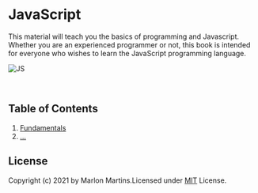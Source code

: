 # JavaScript
This material will teach you the basics of programming and Javascript. Whether you are an experienced programmer or not, this book is intended for everyone who wishes to learn the JavaScript programming language.

![JS][js-img]

[js-img]:https://niixer.com/wp-content/uploads/2020/11/javascript.png

<br>

## Table of Contents

  1. [Fundamentals](#https://github.com/mmartins23/javascript/tree/main/JavaScript%20Section%201%20-%20Fundamentals)
  1. [...](#...)
   


## License
Copyright (c) 2021 by Marlon Martins.Licensed under [MIT](https://choosealicense.com/licenses/mit/) License.
